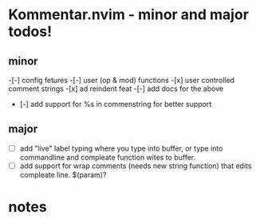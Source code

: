 # Kommentar.nvim - minor and major todos!

## minor
 -[-] config fetures
    -[-] user (op & mod) functions
    -[x] user controlled comment strings
    -[x] ad reindent feat
    -[-] add docs for the above

 - [-] add support for %s in commenstring for better support

## major
 -[ ] add "live" label typing where you type into buffer, or
 type into commandline and compleate function wites to buffer.
 -[ ] add support for wrap comments (needs new string function)
 that edits compleate line. $(param)?

# notes
